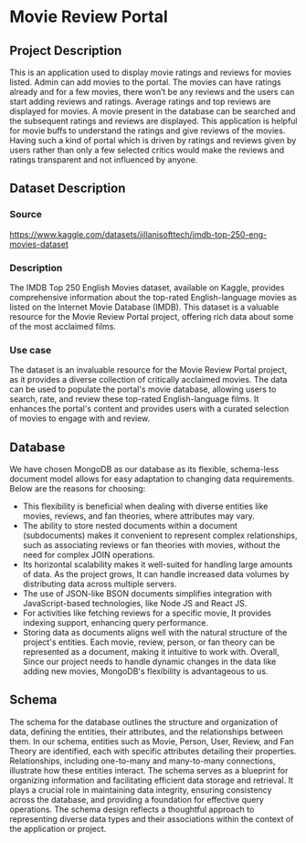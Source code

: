 # Movie Review Portal
## Project Description
This is an application used to display movie ratings and reviews for movies listed. Admin can add movies to the portal. The movies can have ratings already and for a few movies, there won’t be any reviews and the users can start adding reviews and ratings. Average ratings and top reviews are displayed for movies. A movie present in the database can be searched and the subsequent ratings and reviews are displayed. This application is helpful for movie buffs to understand the ratings and give reviews of the movies. Having such a kind of portal which is driven by ratings and reviews given by users rather than only a few selected critics would make the reviews and ratings transparent and not influenced by anyone.
## Dataset Description
### Source
https://www.kaggle.com/datasets/jillanisofttech/imdb-top-250-eng-movies-dataset
### Description
The IMDB Top 250 English Movies dataset, available on Kaggle, provides comprehensive information about the top-rated English-language movies as listed on the Internet Movie Database (IMDB). This dataset is a valuable resource for the Movie Review Portal project, offering rich data about some of the most acclaimed films.
### Use case
The dataset is an invaluable resource for the Movie Review Portal project, as it provides a diverse collection of critically acclaimed movies. The data can be used to populate the portal's movie database, allowing users to search, rate, and review these top-rated English-language films. It enhances the portal's content and provides users with a curated selection of movies to engage with and review.
## Database
We have chosen MongoDB as our database as its flexible, schema-less document model allows for easy adaptation to changing data requirements. Below are the reasons for choosing:
* This flexibility is beneficial when dealing with diverse entities like movies, reviews, and fan theories, where attributes may vary.
* The ability to store nested documents within a document (subdocuments) makes it convenient to represent complex relationships, such as associating reviews or fan theories with movies, without the need for complex JOIN operations.
* Its horizontal scalability makes it well-suited for handling large amounts of data. As the project grows, It can handle increased data volumes by distributing data across multiple servers.
* The use of JSON-like BSON documents simplifies integration with JavaScript-based technologies, like Node JS and React JS.
* For activities like fetching reviews for a specific movie, It provides indexing support, enhancing query performance.
* Storing data as documents aligns well with the natural structure of the project's entities. Each movie, review, person, or fan theory can be represented as a document, making it intuitive to work with.
Overall, Since our project needs to handle dynamic changes in the data like adding new movies, MongoDB's flexibility is advantageous to us.
## Schema
The schema for the database outlines the structure and organization of data, defining the entities, their attributes, and the relationships between them. In our schema, entities such as Movie, Person, User, Review, and Fan Theory are identified, each with specific attributes detailing their properties. Relationships, including one-to-many and many-to-many connections, illustrate how these entities interact. The schema serves as a blueprint for organizing information and facilitating efficient data storage and retrieval. It plays a crucial role in maintaining data integrity, ensuring consistency across the database, and providing a foundation for effective query operations. The schema design reflects a thoughtful approach to representing diverse data types and their associations within the context of the application or project.

